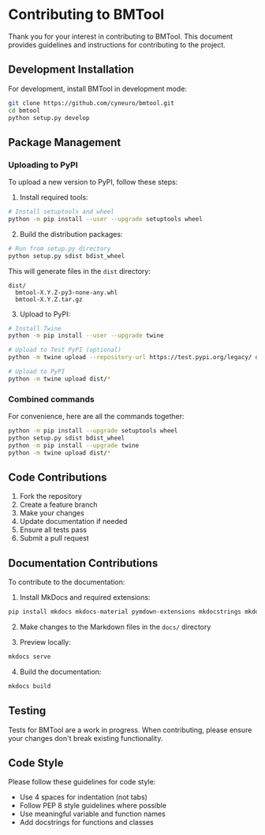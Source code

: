 # Contributing to BMTool

Thank you for your interest in contributing to BMTool. This document provides guidelines and instructions for contributing to the project.

## Development Installation

For development, install BMTool in development mode:

```bash
git clone https://github.com/cyneuro/bmtool.git
cd bmtool
python setup.py develop
```

## Package Management

### Uploading to PyPI

To upload a new version to PyPI, follow these steps:

1. Install required tools:

```bash
# Install setuptools and wheel
python -m pip install --user --upgrade setuptools wheel
```

2. Build the distribution packages:

```bash
# Run from setup.py directory
python setup.py sdist bdist_wheel
```

This will generate files in the `dist` directory:
```
dist/
  bmtool-X.Y.Z-py3-none-any.whl
  bmtool-X.Y.Z.tar.gz
```

3. Upload to PyPI:

```bash
# Install Twine
python -m pip install --user --upgrade twine

# Upload to Test PyPI (optional)
python -m twine upload --repository-url https://test.pypi.org/legacy/ dist/*

# Upload to PyPI
python -m twine upload dist/*
```

### Combined commands

For convenience, here are all the commands together:

```bash
python -m pip install --upgrade setuptools wheel
python setup.py sdist bdist_wheel
python -m pip install --upgrade twine
python -m twine upload dist/*
```

## Code Contributions

1. Fork the repository
2. Create a feature branch
3. Make your changes
4. Update documentation if needed
5. Ensure all tests pass
6. Submit a pull request

## Documentation Contributions

To contribute to the documentation:

1. Install MkDocs and required extensions:

```bash
pip install mkdocs mkdocs-material pymdown-extensions mkdocstrings mkdocstrings-python
```

2. Make changes to the Markdown files in the `docs/` directory

3. Preview locally:

```bash
mkdocs serve
```

4. Build the documentation:

```bash
mkdocs build
```

## Testing

Tests for BMTool are a work in progress. When contributing, please ensure your changes don't break existing functionality.

## Code Style

Please follow these guidelines for code style:
- Use 4 spaces for indentation (not tabs)
- Follow PEP 8 style guidelines where possible
- Use meaningful variable and function names
- Add docstrings for functions and classes 